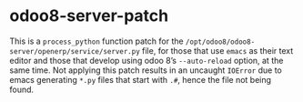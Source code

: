 odoo8-server-patch
==================

This is a `process_python` function patch for the
`/opt/odoo8/odoo8-server/openerp/service/server.py` file, for those that use
`emacs` as their text editor and those that develop using odoo 8’s
`--auto-reload` option, at the same time. Not applying this patch results in an
uncaught `IOError` due to emacs generating `*.py` files that start with `.#`,
hence the file not being found.
